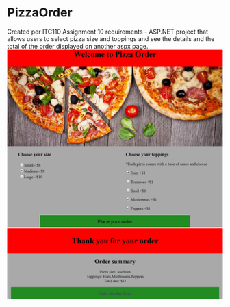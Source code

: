 # PizzaOrder
Created per ITC110 Assignment 10 requirements - ASP.NET project that allows users to select pizza size and toppings and see the details and the total of the order displayed on another aspx page.
![Application Snapshot](PizzaOrder.JPG?raw=true)
![Summary Snapshot](OrderSummary.JPG?raw=true)
